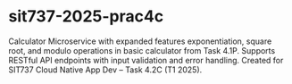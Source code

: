 # sit737-2025-prac4c
Calculator Microservice with expanded features exponentiation, square root, and modulo operations in basic calculator from Task 4.1P. Supports RESTful API endpoints with input validation and error handling. Created for SIT737 Cloud Native App Dev – Task 4.2C (T1 2025).
